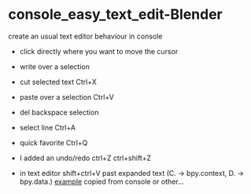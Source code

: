 # console_easy_text_edit-Blender
create an usual text editor behaviour in console

* click directly where you want to move the cursor 
* write over a selection 
* cut selected text Ctrl+X 
* paste over a selection Ctrl+V 
* del backspace selection 
* select line Ctrl+A  
* quick favorite Ctrl+Q  
* I added an undo/redo ctrl+Z ctrl+shift+Z 

* in text editor shift+ctrl+V past expanded text (C. -> bpy.context, D. -> bpy.data.)   [example](https://youtu.be/rk0CvmmCsng)
  copied from console or other...
